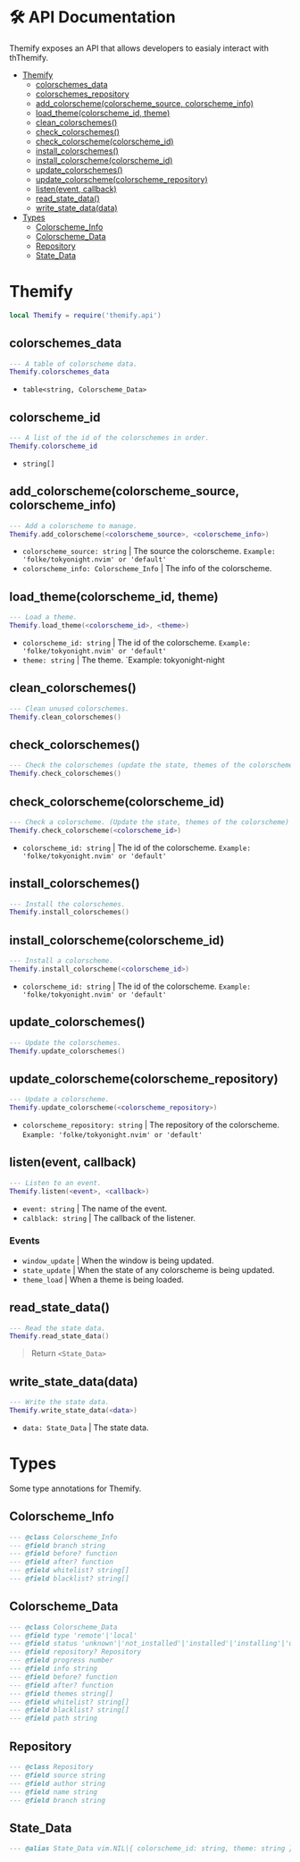 # 🛠 API Documentation

Themify exposes an API that allows developers to easialy interact with thThemify.

- [Themify](#themify)
  - [colorschemes_data](#colorschemes_data)
  - [colorschemes_repository](#colorschemes_repository)
  - [add_colorscheme(colorscheme_source, colorscheme_info)](#add_colorschemecolorscheme_source-colorscheme_info)
  - [load_theme(colorscheme_id, theme)](#load_themecolorscheme_id-theme)
  - [clean_colorschemes()](#clean_colorschemes)
  - [check_colorschemes()](#check_colorschemes)
  - [check_colorscheme(colorscheme_id)](#check_colorschemecolorscheme_id)
  - [install_colorschemes()](#install_colorschemes)
  - [install_colorscheme(colorscheme_id)](#install_colorschemecolorscheme_id)
  - [update_colorschemes()](#update_colorschemes)
  - [update_colorscheme(colorscheme_repository)](#update_colorschemecolorscheme_repository)
  - [listen(event, callback)](#listenevent-callback)
  - [read_state_data()](#read_state_data)
  - [write_state_data(data)](#write_state_datadata)
- [Types](#types)
  - [Colorscheme_Info](#colorscheme_info)
  - [Colorscheme_Data](#colorscheme_data)
  - [Repository](#repository)
  - [State_Data](#state_data)

# Themify

```lua
local Themify = require('themify.api')
```

## colorschemes_data

```lua
--- A table of colorscheme data.
Themify.colorschemes_data
```

- `table<string, Colorscheme_Data>`

## colorscheme_id

```lua
--- A list of the id of the colorschemes in order.
Themify.colorscheme_id
```

- `string[]`

## add_colorscheme(colorscheme_source, colorscheme_info)

```lua
--- Add a colorscheme to manage.
Themify.add_colorscheme(<colorscheme_source>, <colorscheme_info>)
```

- `colorscheme_source: string` | The source the colorscheme. `Example: 'folke/tokyonight.nvim' or 'default'`
- `colorscheme_info: Colorscheme_Info` | The info of the colorscheme.

## load_theme(colorscheme_id, theme)

```lua
--- Load a theme.
Themify.load_theme(<colorscheme_id>, <theme>)
```

- `colorscheme_id: string` | The id of the colorscheme. `Example: 'folke/tokyonight.nvim' or 'default'`
- `theme: string` | The theme. `Example: tokyonight-night

## clean_colorschemes()

```lua
--- Clean unused colorschemes.
Themify.clean_colorschemes()
```

## check_colorschemes()

```lua
--- Check the colorschemes (update the state, themes of the colorschemes).
Themify.check_colorschemes()
```

## check_colorscheme(colorscheme_id)

```lua
--- Check a colorscheme. (Update the state, themes of the colorscheme)
Themify.check_colorscheme(<colorscheme_id>)
```

- `colorscheme_id: string` | The id of the colorscheme. `Example: 'folke/tokyonight.nvim' or 'default'`

## install_colorschemes()

```lua
--- Install the colorschemes.
Themify.install_colorschemes()
```

## install_colorscheme(colorscheme_id)

```lua
--- Install a colorscheme.
Themify.install_colorscheme(<colorscheme_id>)
```

- `colorscheme_id: string` | The id of the colorscheme. `Example: 'folke/tokyonight.nvim' or 'default'`

## update_colorschemes()

```lua
--- Update the colorschemes.
Themify.update_colorschemes()
```

## update_colorscheme(colorscheme_repository)

```lua
--- Update a colorscheme.
Themify.update_colorscheme(<colorscheme_repository>)
```
- `colorscheme_repository: string` | The repository of the colorscheme. `Example: 'folke/tokyonight.nvim' or 'default'`

## listen(event, callback)

```lua
--- Listen to an event.
Themify.listen(<event>, <callback>)
```

- `event: string` | The name of the event.
- `calblack: string` | The callback of the listener.

### Events

- `window_update` | When the window is being updated.
- `state_update` | When the state of any colorscheme is being updated.
- `theme_load` | When a theme is being loaded.

## read_state_data()

```lua
--- Read the state data.
Themify.read_state_data()
```

> Return `<State_Data>`

## write_state_data(data)

```lua
--- Write the state data.
Themify.write_state_data(<data>)
```

- `data: State_Data` | The state data.

# Types

Some type annotations for Themify.

## Colorscheme_Info

```lua
--- @class Colorscheme_Info
--- @field branch string
--- @field before? function
--- @field after? function
--- @field whitelist? string[]
--- @field blacklist? string[]
```

## Colorscheme_Data

```lua
--- @class Colorscheme_Data
--- @field type 'remote'|'local'
--- @field status 'unknown'|'not_installed'|'installed'|'installing'|'updating'|'failed'
--- @field repository? Repository
--- @field progress number
--- @field info string
--- @field before? function
--- @field after? function
--- @field themes string[]
--- @field whitelist? string[]
--- @field blacklist? string[]
--- @field path string
```

## Repository

```lua
--- @class Repository
--- @field source string
--- @field author string
--- @field name string
--- @field branch string
```

## State_Data

```lua
--- @alias State_Data vim.NIL|{ colorscheme_id: string, theme: string }
```
